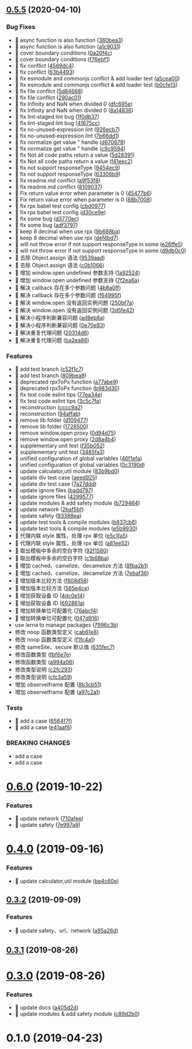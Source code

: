 <a name="0.5.5"></a>

## [0.5.5](https://gitlab.vdian.net/v-components/sheer/compare/v0.6.0...v0.5.5) (2020-04-10)

### Bug Fixes

-   🐛 async function is also function ([360bea3](https://gitlab.vdian.net/v-components/sheer/commit/360bea3))
-   🐛 async function is also function ([a1c9031](https://gitlab.vdian.net/v-components/sheer/commit/a1c9031))
-   🐛 cover boundary conditions ([0a20f4c](https://gitlab.vdian.net/v-components/sheer/commit/0a20f4c))
-   🐛 cover boundary conditions ([f76ebf1](https://gitlab.vdian.net/v-components/sheer/commit/f76ebf1))
-   🐛 fix conflict ([4569dc4](https://gitlab.vdian.net/v-components/sheer/commit/4569dc4))
-   🐛 fix conflict ([63b4493](https://gitlab.vdian.net/v-components/sheer/commit/63b4493))
-   🐛 fix esmodule and commonjs conflict & add loader test ([a5cea00](https://gitlab.vdian.net/v-components/sheer/commit/a5cea00))
-   🐛 fix esmodule and commonjs conflict & add loader test ([b0cfe13](https://gitlab.vdian.net/v-components/sheer/commit/b0cfe13))
-   🐛 fix file conflict ([5d84668](https://gitlab.vdian.net/v-components/sheer/commit/5d84668))
-   🐛 fix file conflict ([290ac01](https://gitlab.vdian.net/v-components/sheer/commit/290ac01))
-   🐛 fix Infinity and NaN when divided 0 ([dfc695e](https://gitlab.vdian.net/v-components/sheer/commit/dfc695e))
-   🐛 fix Infinity and NaN when divided 0 ([8a14836](https://gitlab.vdian.net/v-components/sheer/commit/8a14836))
-   🐛 fix lint-staged lint bug ([1f0db37](https://gitlab.vdian.net/v-components/sheer/commit/1f0db37))
-   🐛 fix lint-staged lint bug ([41675cc](https://gitlab.vdian.net/v-components/sheer/commit/41675cc))
-   🐛 fix no-unused-expression lint ([926ecb7](https://gitlab.vdian.net/v-components/sheer/commit/926ecb7))
-   🐛 fix no-unused-expression lint ([7b66dd1](https://gitlab.vdian.net/v-components/sheer/commit/7b66dd1))
-   🐛 fix normalize get value " handle ([d670678](https://gitlab.vdian.net/v-components/sheer/commit/d670678))
-   🐛 fix normalize get value " handle ([c9c9594](https://gitlab.vdian.net/v-components/sheer/commit/c9c9594))
-   🐛 fix Not all code paths return a value ([5d28391](https://gitlab.vdian.net/v-components/sheer/commit/5d28391))
-   🐛 fix Not all code paths return a value ([f41eec2](https://gitlab.vdian.net/v-components/sheer/commit/f41eec2))
-   🐛 fix not support responseType ([9454ec9](https://gitlab.vdian.net/v-components/sheer/commit/9454ec9))
-   🐛 fix not support responseType ([63306b9](https://gitlab.vdian.net/v-components/sheer/commit/63306b9))
-   🐛 fix readme.md conflict ([a9f53f8](https://gitlab.vdian.net/v-components/sheer/commit/a9f53f8))
-   🐛 fix readme.md conflict ([8109037](https://gitlab.vdian.net/v-components/sheer/commit/8109037))
-   🐛 Fix return value error when parameter is 0 ([45477b6](https://gitlab.vdian.net/v-components/sheer/commit/45477b6))
-   🐛 Fix return value error when parameter is 0 ([88b7008](https://gitlab.vdian.net/v-components/sheer/commit/88b7008))
-   🐛 fix rpx babel test config ([cbd0977](https://gitlab.vdian.net/v-components/sheer/commit/cbd0977))
-   🐛 fix rpx babel test config ([d30ce9e](https://gitlab.vdian.net/v-components/sheer/commit/d30ce9e))
-   🐛 fix some bug ([d3770ec](https://gitlab.vdian.net/v-components/sheer/commit/d3770ec))
-   🐛 fix some bug ([adf3797](https://gitlab.vdian.net/v-components/sheer/commit/adf3797))
-   🐛 keep 8 decimal when use rpx ([9b688ba](https://gitlab.vdian.net/v-components/sheer/commit/9b688ba))
-   🐛 keep 8 decimal when use rpx ([def4bd7](https://gitlab.vdian.net/v-components/sheer/commit/def4bd7))
-   🐛 will not throw error if not support responseType in some ([e26ffe5](https://gitlab.vdian.net/v-components/sheer/commit/e26ffe5))
-   🐛 will not throw error if not support responseType in some ([d9db0c0](https://gitlab.vdian.net/v-components/sheer/commit/d9db0c0))
-   🐛 去除 Object.assign 语法 ([9539aad](https://gitlab.vdian.net/v-components/sheer/commit/9539aad))
-   🐛 去除 Object.assign 语法 ([c0b1066](https://gitlab.vdian.net/v-components/sheer/commit/c0b1066))
-   🐛 增加 window.open undefined 参数支持 ([1a92524](https://gitlab.vdian.net/v-components/sheer/commit/1a92524))
-   🐛 增加 window.open undefined 参数支持 ([7f2ea6a](https://gitlab.vdian.net/v-components/sheer/commit/7f2ea6a))
-   🐛 解决 callback 存在多个参数问题 ([4b8a0ff](https://gitlab.vdian.net/v-components/sheer/commit/4b8a0ff))
-   🐛 解决 callback 存在多个参数问题 ([f64995f](https://gitlab.vdian.net/v-components/sheer/commit/f64995f))
-   🐛 解决 window.open 没有返回实例问题 ([250bf7a](https://gitlab.vdian.net/v-components/sheer/commit/250bf7a))
-   🐛 解决 window.open 没有返回实例问题 ([3d5fe42](https://gitlab.vdian.net/v-components/sheer/commit/3d5fe42))
-   🐛 解决小程序判断兼容问题 ([ad8eb8a](https://gitlab.vdian.net/v-components/sheer/commit/ad8eb8a))
-   🐛 解决小程序判断兼容问题 ([0e70e83](https://gitlab.vdian.net/v-components/sheer/commit/0e70e83))
-   🐛 解决重复代理问题 ([20314d6](https://gitlab.vdian.net/v-components/sheer/commit/20314d6))
-   🐛 解决重复代理问题 ([ba2ea86](https://gitlab.vdian.net/v-components/sheer/commit/ba2ea86))

### Features

-   🎸 add test branch ([c52f1c7](https://gitlab.vdian.net/v-components/sheer/commit/c52f1c7))
-   🎸 add test branch ([809bea9](https://gitlab.vdian.net/v-components/sheer/commit/809bea9))
-   🎸 deprecated rpxToPx function ([a77abe9](https://gitlab.vdian.net/v-components/sheer/commit/a77abe9))
-   🎸 deprecated rpxToPx function ([b983d30](https://gitlab.vdian.net/v-components/sheer/commit/b983d30))
-   🎸 fix test code eslint tips ([77ea34e](https://gitlab.vdian.net/v-components/sheer/commit/77ea34e))
-   🎸 fix test code eslint tips ([3c5c7fa](https://gitlab.vdian.net/v-components/sheer/commit/3c5c7fa))
-   🎸 reconstruction ([cccc9a2](https://gitlab.vdian.net/v-components/sheer/commit/cccc9a2))
-   🎸 reconstruction ([94affab](https://gitlab.vdian.net/v-components/sheer/commit/94affab))
-   🎸 remove lib folder ([d109477](https://gitlab.vdian.net/v-components/sheer/commit/d109477))
-   🎸 remove lib folder ([1728500](https://gitlab.vdian.net/v-components/sheer/commit/1728500))
-   🎸 remove window.open proxy ([0d94d75](https://gitlab.vdian.net/v-components/sheer/commit/0d94d75))
-   🎸 remove window.open proxy ([2d8a4b4](https://gitlab.vdian.net/v-components/sheer/commit/2d8a4b4))
-   🎸 supplementary unit test ([f35b052](https://gitlab.vdian.net/v-components/sheer/commit/f35b052))
-   🎸 supplementary unit test ([3485fa3](https://gitlab.vdian.net/v-components/sheer/commit/3485fa3))
-   🎸 unified configuration of global variables ([46f1efa](https://gitlab.vdian.net/v-components/sheer/commit/46f1efa))
-   🎸 unified configuration of global variables ([0c3190d](https://gitlab.vdian.net/v-components/sheer/commit/0c3190d))
-   🎸 update calculator,util module ([83b9bd0](https://gitlab.vdian.net/v-components/sheer/commit/83b9bd0))
-   🎸 update div test case ([aeed925](https://gitlab.vdian.net/v-components/sheer/commit/aeed925))
-   🎸 update div test case ([7a27ddd](https://gitlab.vdian.net/v-components/sheer/commit/7a27ddd))
-   🎸 update ignore files ([badd797](https://gitlab.vdian.net/v-components/sheer/commit/badd797))
-   🎸 update ignore files ([4299577](https://gitlab.vdian.net/v-components/sheer/commit/4299577))
-   🎸 update modules & add safety module ([b729464](https://gitlab.vdian.net/v-components/sheer/commit/b729464))
-   🎸 update network ([2baf5bf](https://gitlab.vdian.net/v-components/sheer/commit/2baf5bf))
-   🎸 update safety ([93388ea](https://gitlab.vdian.net/v-components/sheer/commit/93388ea))
-   🎸 update test tools & compile modules ([b837cb6](https://gitlab.vdian.net/v-components/sheer/commit/b837cb6))
-   🎸 update test tools & compile modules ([e5b9930](https://gitlab.vdian.net/v-components/sheer/commit/e5b9930))
-   🎸 代理内联 style 属性，处理 rpx 单位 ([e5c1fa5](https://gitlab.vdian.net/v-components/sheer/commit/e5c1fa5))
-   🎸 代理内联 style 属性，处理 rpx 单位 ([a81ee52](https://gitlab.vdian.net/v-components/sheer/commit/a81ee52))
-   🎸 取出模板中多余的空白字符 ([92f1580](https://gitlab.vdian.net/v-components/sheer/commit/92f1580))
-   🎸 取出模板中多余的空白字符 ([c1b68ba](https://gitlab.vdian.net/v-components/sheer/commit/c1b68ba))
-   🎸 增加 cached、camelize、decamelize 方法 ([8fba2b1](https://gitlab.vdian.net/v-components/sheer/commit/8fba2b1))
-   🎸 增加 cached、camelize、decamelize 方法 ([7ebaf36](https://gitlab.vdian.net/v-components/sheer/commit/7ebaf36))
-   🎸 增加版本比较方法 ([f608d58](https://gitlab.vdian.net/v-components/sheer/commit/f608d58))
-   🎸 增加版本比较方法 ([565e4ce](https://gitlab.vdian.net/v-components/sheer/commit/565e4ce))
-   🎸 增加获取设备 ID ([4dc0e14](https://gitlab.vdian.net/v-components/sheer/commit/4dc0e14))
-   🎸 增加获取设备 ID ([692861a](https://gitlab.vdian.net/v-components/sheer/commit/692861a))
-   🎸 增加转换单位可配置化 ([76abcf4](https://gitlab.vdian.net/v-components/sheer/commit/76abcf4))
-   🎸 增加转换单位可配置化 ([047d916](https://gitlab.vdian.net/v-components/sheer/commit/047d916))
-   use lerna to manage packages ([7996c3b](https://gitlab.vdian.net/v-components/sheer/commit/7996c3b))
-   修改 noop 函数类型定义 ([cab61e8](https://gitlab.vdian.net/v-components/sheer/commit/cab61e8))
-   修改 noop 函数类型定义 ([f1fc4a1](https://gitlab.vdian.net/v-components/sheer/commit/f1fc4a1))
-   修改 sameSite、secure 默认值 ([635fec7](https://gitlab.vdian.net/v-components/sheer/commit/635fec7))
-   修改函数类型 ([fbf6e7e](https://gitlab.vdian.net/v-components/sheer/commit/fbf6e7e))
-   修改函数类型 ([a994a06](https://gitlab.vdian.net/v-components/sheer/commit/a994a06))
-   修改类型说明 ([c2fc293](https://gitlab.vdian.net/v-components/sheer/commit/c2fc293))
-   修改类型说明 ([cfc3a59](https://gitlab.vdian.net/v-components/sheer/commit/cfc3a59))
-   增加 observeIframe 配置 ([8b3cb51](https://gitlab.vdian.net/v-components/sheer/commit/8b3cb51))
-   增加 observeIframe 配置 ([a97c2a1](https://gitlab.vdian.net/v-components/sheer/commit/a97c2a1))

### Tests

-   💍 add a case ([6564f7f](https://gitlab.vdian.net/v-components/sheer/commit/6564f7f))
-   💍 add a case ([e41aaf6](https://gitlab.vdian.net/v-components/sheer/commit/e41aaf6))

### BREAKING CHANGES

-   add a case
-   add a case

<a name="0.6.0"></a>

# [0.6.0](https://gitlab.vdian.net/v-components/sheer/compare/v0.4.0...v0.6.0) (2019-10-22)

### Features

-   🎸 update network ([710afee](https://gitlab.vdian.net/v-components/sheer/commit/710afee))
-   🎸 update safety ([7e997a9](https://gitlab.vdian.net/v-components/sheer/commit/7e997a9))

<a name="0.4.0"></a>

# [0.4.0](https://gitlab.vdian.net/v-components/sheer/compare/v0.3.2...v0.4.0) (2019-09-16)

### Features

-   🎸 update calculator,util module ([be4c60e](https://gitlab.vdian.net/v-components/sheer/commit/be4c60e))

<a name="0.3.2"></a>

## [0.3.2](https://gitlab.vdian.net/v-components/sheer/compare/v0.3.1...v0.3.2) (2019-09-09)

### Features

-   🎸 update safety、url、network ([a95a26d](https://gitlab.vdian.net/v-components/sheer/commit/a95a26d))

<a name="0.3.1"></a>

## [0.3.1](https://gitlab.vdian.net/v-components/sheer/compare/v0.3.0...v0.3.1) (2019-08-26)

<a name="0.3.0"></a>

# [0.3.0](https://gitlab.vdian.net/v-components/sheer/compare/v0.2.0...v0.3.0) (2019-08-26)

### Features

-   🎸 update docs ([a405d2d](https://gitlab.vdian.net/v-components/sheer/commit/a405d2d))
-   🎸 update modules & add safety module ([c89d2b0](https://gitlab.vdian.net/v-components/sheer/commit/c89d2b0))

<a name="0.1.0"></a>

# 0.1.0 (2019-04-23)
